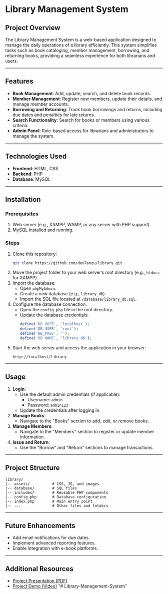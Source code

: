 # Library Management System

## Project Overview
The Library Management System is a web-based application designed to manage the daily operations of a library efficiently. This system simplifies tasks such as book cataloging, member management, borrowing, and returning books, providing a seamless experience for both librarians and users.

---

## Features
- **Book Management**: Add, update, search, and delete book records.
- **Member Management**: Register new members, update their details, and manage member accounts.
- **Borrowing and Returning**: Track book borrowings and returns, including due dates and penalties for late returns.
- **Search Functionality**: Search for books or members using various criteria.
- **Admin Panel**: Role-based access for librarians and administrators to manage the system.

---

## Technologies Used
- **Frontend**: HTML, CSS
- **Backend**: PHP
- **Database**: MySQL

---

## Installation

### Prerequisites
1. Web server (e.g., XAMPP, WAMP, or any server with PHP support).
2. MySQL installed and running.

### Steps
1. Clone this repository:
   ```bash
   git clone https://github.com/devTanzu/library.git
   ```
2. Move the project folder to your web server’s root directory (e.g., `htdocs` for XAMPP).
3. Import the database:
   - Open `phpMyAdmin`.
   - Create a new database (e.g., `library_db`).
   - Import the SQL file located at `/database/library_db.sql`.
4. Configure the database connection:
   - Open the `config.php` file in the root directory.
   - Update the database credentials:
     ```php
     define('DB_HOST', 'localhost');
     define('DB_USER', 'root');
     define('DB_PASS', '');
     define('DB_NAME', 'library_db');
     ```
5. Start the web server and access the application in your browser:
   ```
   http://localhost/library
   ```

---

## Usage
1. **Login**:
   - Use the default admin credentials (if applicable):
     - Username: `admin`
     - Password: `admin123`
   - Update the credentials after logging in.
2. **Manage Books**:
   - Navigate to the "Books" section to add, edit, or remove books.
3. **Manage Members**:
   - Navigate to the "Members" section to register or update member information.
4. **Issue and Return**:
   - Use the "Borrow" and "Return" sections to manage transactions.

---

## Project Structure
```
library/
|-- assets/          # CSS, JS, and images
|-- database/        # SQL files
|-- includes/        # Reusable PHP components
|-- config.php       # Database configuration
|-- index.php        # Main entry point
|-- ...              # Other files and folders
```

---

## Future Enhancements
- Add email notifications for due dates.
- Implement advanced reporting features.
- Enable integration with e-book platforms.

---

## Additional Resources
- [Project Presentation (PDF)](C:/xampp/htdocs/library/presentation_compressed.pdf)
- [Project Demo (Video)](C:/xampp/htdocs/library/LMS.mp4)
"# Library-Management-System" 
